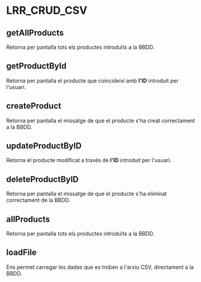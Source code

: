 # LRR_CRUD_CSV

## getAllProducts
Retorna per pantalla tots els productes introduïts a la BBDD. 

## getProductById
Retorna per pantalla el producte que coincideixi amb **l'ID** introduit per l'usuari.

## createProduct
Retorna per pantalla el missatge de que el producte s'ha creat correctament a la BBDD.

## updateProductByID
Retorna el producte modificat a través de **l'ID** introduit per l'usuari.

## deleteProductByID
Retorna per pantalla el missatge de que el producte s'ha eliminat correctament de la BBDD. 

## allProducts
Retorna per pantalla tots els productes introduïts a la BBDD.

## loadFile
Ens permet carregar les dades que es troben a l'arxiu CSV, directament a la BBDD. 
